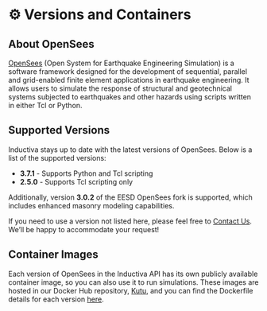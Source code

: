 # ⚙️ Versions and Containers

## About OpenSees
[OpenSees](https://opensees.berkeley.edu) (Open System for Earthquake Engineering Simulation) is a software framework designed for the development of sequential, 
parallel and grid-enabled finite element applications in earthquake engineering. It allows users to simulate the response of structural and 
geotechnical systems subjected to earthquakes and other hazards using scripts written in either Tcl or Python.

## Supported Versions
Inductiva stays up to date with the latest versions of OpenSees. Below is a list of the supported versions:

- **3.7.1** - Supports Python and Tcl scripting
- **2.5.0** - Supports Tcl scripting only

Additionally, version **3.0.2** of the EESD OpenSees fork is supported, which includes enhanced masonry modeling capabilities.

If you need to use a version not listed here, please feel free to [Contact Us](mailto:support@inductiva.ai).
We’ll be happy to accommodate your request!

## Container Images
Each version of OpenSees in the Inductiva API has its own publicly available container image, 
so you can also use it to run simulations. These images are hosted in our Docker Hub repository, 
[Kutu](https://hub.docker.com/r/inductiva/kutu/tags?name=opensees), and you can find the 
Dockerfile details for each version [here](https://github.com/inductiva/kutu/tree/main/simulators/opensees).